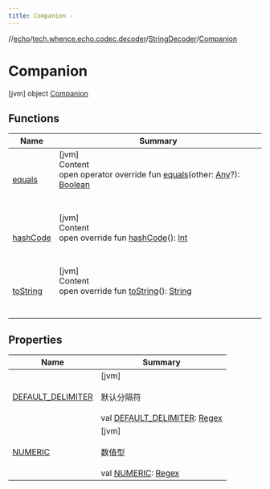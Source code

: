```yaml
---
title: Companion -
---
```

//[echo](../../../index.md)/[tech.whence.echo.codec.decoder](../../index.md)/[StringDecoder](../index.md)/[Companion](index.md)



# Companion  
 [jvm] object [Companion](index.md)   


## Functions  
  
|  Name|  Summary| 
|---|---|
| [equals](../../../tech.whence.echo.webclient.response.exception/-response-unrecognized-exception/index.md#kotlin/Any/equals/#kotlin.Any?/PointingToDeclaration/)| [jvm]  <br>Content  <br>open operator override fun [equals](../../../tech.whence.echo.webclient.response.exception/-response-unrecognized-exception/index.md#kotlin/Any/equals/#kotlin.Any?/PointingToDeclaration/)(other: [Any](https://kotlinlang.org/api/latest/jvm/stdlib/kotlin/-any/index.html)?): [Boolean](https://kotlinlang.org/api/latest/jvm/stdlib/kotlin/-boolean/index.html)  <br><br><br>
| [hashCode](../../../tech.whence.echo.webclient.response.exception/-response-unrecognized-exception/index.md#kotlin/Any/hashCode/#/PointingToDeclaration/)| [jvm]  <br>Content  <br>open override fun [hashCode](../../../tech.whence.echo.webclient.response.exception/-response-unrecognized-exception/index.md#kotlin/Any/hashCode/#/PointingToDeclaration/)(): [Int](https://kotlinlang.org/api/latest/jvm/stdlib/kotlin/-int/index.html)  <br><br><br>
| [toString](../../../tech.whence.echo.webclient.response.exception/-response-unrecognized-exception/index.md#kotlin/Any/toString/#/PointingToDeclaration/)| [jvm]  <br>Content  <br>open override fun [toString](../../../tech.whence.echo.webclient.response.exception/-response-unrecognized-exception/index.md#kotlin/Any/toString/#/PointingToDeclaration/)(): [String](https://kotlinlang.org/api/latest/jvm/stdlib/kotlin/-string/index.html)  <br><br><br>


## Properties  
  
|  Name|  Summary| 
|---|---|
| [DEFAULT_DELIMITER](index.md#tech.whence.echo.codec.decoder/StringDecoder.Companion/DEFAULT_DELIMITER/#/PointingToDeclaration/)|  [jvm] <br><br>默认分隔符<br><br>val [DEFAULT_DELIMITER](index.md#tech.whence.echo.codec.decoder/StringDecoder.Companion/DEFAULT_DELIMITER/#/PointingToDeclaration/): [Regex](https://kotlinlang.org/api/latest/jvm/stdlib/kotlin.text/-regex/index.html)   <br>
| [NUMERIC](index.md#tech.whence.echo.codec.decoder/StringDecoder.Companion/NUMERIC/#/PointingToDeclaration/)|  [jvm] <br><br>数值型<br><br>val [NUMERIC](index.md#tech.whence.echo.codec.decoder/StringDecoder.Companion/NUMERIC/#/PointingToDeclaration/): [Regex](https://kotlinlang.org/api/latest/jvm/stdlib/kotlin.text/-regex/index.html)   <br>


